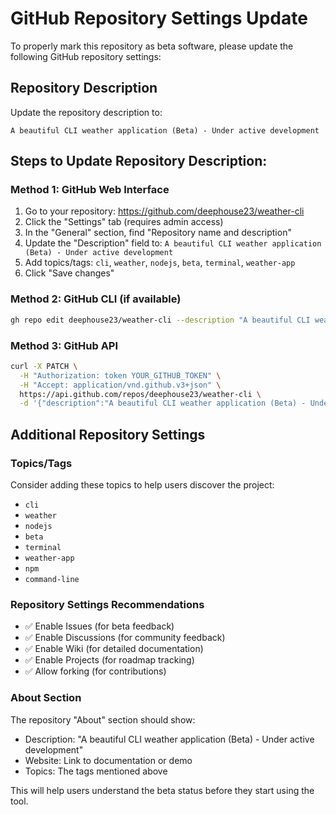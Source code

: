 # GitHub Repository Settings Update

To properly mark this repository as beta software, please update the following GitHub repository settings:

## Repository Description
Update the repository description to:
```
A beautiful CLI weather application (Beta) - Under active development
```

## Steps to Update Repository Description:

### Method 1: GitHub Web Interface
1. Go to your repository: https://github.com/deephouse23/weather-cli
2. Click the "Settings" tab (requires admin access)
3. In the "General" section, find "Repository name and description"
4. Update the "Description" field to: `A beautiful CLI weather application (Beta) - Under active development`
5. Add topics/tags: `cli`, `weather`, `nodejs`, `beta`, `terminal`, `weather-app`
6. Click "Save changes"

### Method 2: GitHub CLI (if available)
```bash
gh repo edit deephouse23/weather-cli --description "A beautiful CLI weather application (Beta) - Under active development"
```

### Method 3: GitHub API
```bash
curl -X PATCH \
  -H "Authorization: token YOUR_GITHUB_TOKEN" \
  -H "Accept: application/vnd.github.v3+json" \
  https://api.github.com/repos/deephouse23/weather-cli \
  -d '{"description":"A beautiful CLI weather application (Beta) - Under active development"}'
```

## Additional Repository Settings

### Topics/Tags
Consider adding these topics to help users discover the project:
- `cli`
- `weather`  
- `nodejs`
- `beta`
- `terminal`
- `weather-app`
- `npm`
- `command-line`

### Repository Settings Recommendations
- ✅ Enable Issues (for beta feedback)
- ✅ Enable Discussions (for community feedback) 
- ✅ Enable Wiki (for detailed documentation)
- ✅ Enable Projects (for roadmap tracking)
- ✅ Allow forking (for contributions)

### About Section
The repository "About" section should show:
- Description: "A beautiful CLI weather application (Beta) - Under active development"
- Website: Link to documentation or demo
- Topics: The tags mentioned above

This will help users understand the beta status before they start using the tool.